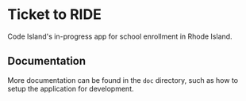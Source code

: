 # Ticket to RIDE


Code Island's in-progress app for school enrollment in Rhode Island.

## Documentation

More documentation can be found in the `doc` directory, such as how to setup the application for development.

